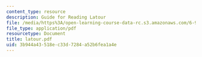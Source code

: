 ```yaml
---
content_type: resource
description: Guide for Reading Latour
file: /media/https%3A/open-learning-course-data-rc.s3.amazonaws.com/6-933j-the-structure-of-engineering-revolutions-fall-2001/3b944a43518ec33d7284a52b6fea1a4e_latour.pdf
file_type: application/pdf
resourcetype: Document
title: latour.pdf
uid: 3b944a43-518e-c33d-7284-a52b6fea1a4e
---
```

